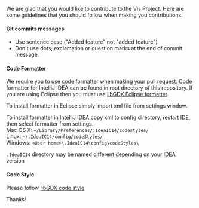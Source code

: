 We are glad that you would like to contribute to the Vis Project. Here are some guidelines that you should follow when making you contributions.

#### Git commits messages
* Use sentence case ("Added feature" not "added feature")
* Don't use dots, exclamation or question marks at the end of commit message.

#### Code Formatter
We require you to use code formatter when making your pull request. Code formatter for IntelliJ IDEA can be found in root directory of this repository. If you are using Eclipse then
you must use [libGDX Eclipse formatter](https://github.com/kotcrab/libgdx/blob/master/eclipse-formatter.xml).

To install formatter in Eclipse simply import xml file from settings window.

To install formatter in IntelliJ IDEA copy xml to config directory, restart IDE, then select formatter from settings.  
Mac OS X: `~/Library/Preferences/.IdeaIC14/codestyles/`  
Linux: `~/.IdeaIC14/config/codeStyles/`  
Windows: `<User home>\.IdeaIC14\config\codeStyles\`

`.IdeaIC14` directory may be named different depending on your IDEA version

#### Code Style
Please follow [libGDX code style](https://github.com/libgdx/libgdx/blob/master/CONTRIBUTING.md#code-style).

Thanks!
